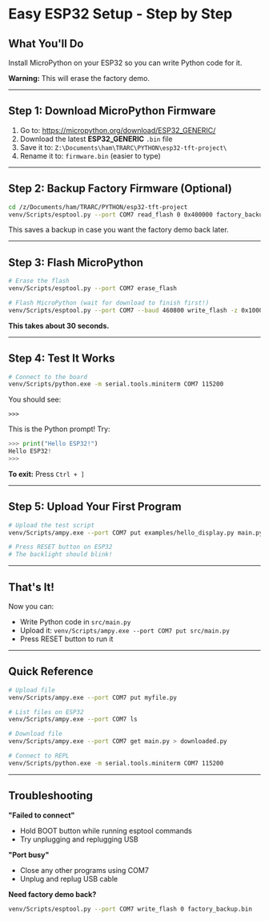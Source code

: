 # Easy ESP32 Setup - Step by Step

## What You'll Do
Install MicroPython on your ESP32 so you can write Python code for it.

**Warning:** This will erase the factory demo.

---

## Step 1: Download MicroPython Firmware

1. Go to: https://micropython.org/download/ESP32_GENERIC/
2. Download the latest **ESP32_GENERIC** `.bin` file
3. Save it to: `Z:\Documents\ham\TRARC\PYTHON\esp32-tft-project\`
4. Rename it to: `firmware.bin` (easier to type)

---

## Step 2: Backup Factory Firmware (Optional)

```bash
cd /z/Documents/ham/TRARC/PYTHON/esp32-tft-project
venv/Scripts/esptool.py --port COM7 read_flash 0 0x400000 factory_backup.bin
```

This saves a backup in case you want the factory demo back later.

---

## Step 3: Flash MicroPython

```bash
# Erase the flash
venv/Scripts/esptool.py --port COM7 erase_flash

# Flash MicroPython (wait for download to finish first!)
venv/Scripts/esptool.py --port COM7 --baud 460800 write_flash -z 0x1000 firmware.bin
```

**This takes about 30 seconds.**

---

## Step 4: Test It Works

```bash
# Connect to the board
venv/Scripts/python.exe -m serial.tools.miniterm COM7 115200
```

You should see:
```
>>>
```

This is the Python prompt! Try:
```python
>>> print("Hello ESP32!")
Hello ESP32!
>>> 
```

**To exit:** Press `Ctrl + ]`

---

## Step 5: Upload Your First Program

```bash
# Upload the test script
venv/Scripts/ampy.exe --port COM7 put examples/hello_display.py main.py

# Press RESET button on ESP32
# The backlight should blink!
```

---

## That's It!

Now you can:
- Write Python code in `src/main.py`
- Upload it: `venv/Scripts/ampy.exe --port COM7 put src/main.py`
- Press RESET button to run it

---

## Quick Reference

```bash
# Upload file
venv/Scripts/ampy.exe --port COM7 put myfile.py

# List files on ESP32
venv/Scripts/ampy.exe --port COM7 ls

# Download file
venv/Scripts/ampy.exe --port COM7 get main.py > downloaded.py

# Connect to REPL
venv/Scripts/python.exe -m serial.tools.miniterm COM7 115200
```

---

## Troubleshooting

**"Failed to connect"**
- Hold BOOT button while running esptool commands
- Try unplugging and replugging USB

**"Port busy"**
- Close any other programs using COM7
- Unplug and replug USB cable

**Need factory demo back?**
```bash
venv/Scripts/esptool.py --port COM7 write_flash 0 factory_backup.bin
```
